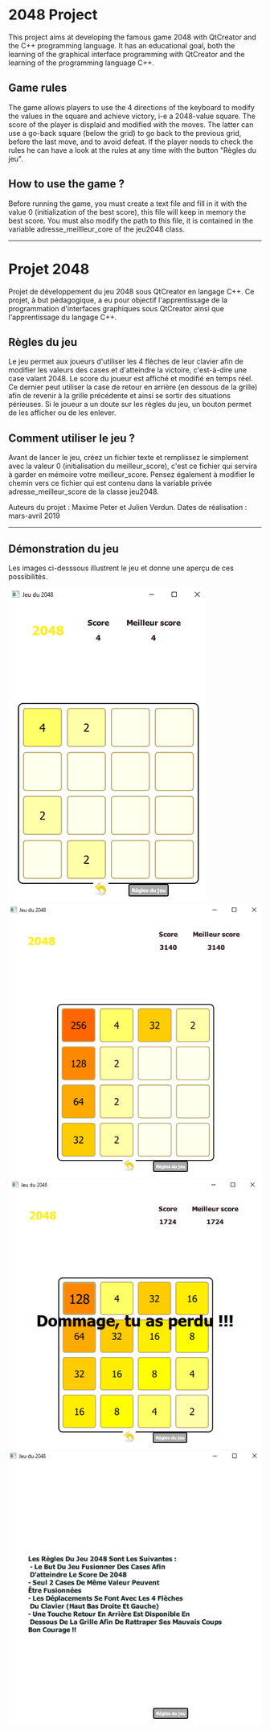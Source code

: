 # 2048 Project

This project aims at developing the famous game 2048 with QtCreator and the C++ programming language. It has an educational goal, both the learning of the graphical interface programming with QtCreator and the learning of the programming language C++.

## Game rules

The game allows players to use the 4 directions of the keyboard to modify the values in the square and achieve victory, i-e a 2048-value square.
The score of the player is displaid and modified with the moves. The latter can use a go-back square (below the grid) to go back to the previous grid, before the last move, and to avoid defeat.
If the player needs to check the rules he can have a look at the rules at any time with the button "Règles du jeu".

## How to use the game ?

Before running the game, you must create a text file and fill in it with the value 0 (initialization of the best score), this file will keep in memory the best score. You must also modify the path to this file, it is contained in the variable adresse_meillleur_core of the jeu2048 class.   


----------------


# Projet 2048

Projet de développement du jeu 2048 sous QtCreator en langage C++. Ce projet, à but pédagogique, a eu pour objectif l'apprentissage de la programmation d'interfaces graphiques sous QtCreator ainsi que l'apprentissage du langage C++.

## Règles du jeu

Le jeu permet aux joueurs d'utiliser les 4 flèches de leur clavier afin de modifier les valeurs des cases et d'atteindre la victoire, c'est-à-dire une case valant 2048.
Le score du joueur est affiché et modifié en temps réel. Ce dernier peut utiliser la case de retour en arrière (en dessous de la grille) afin de revenir à la grille précédente et ainsi se sortir des situations périeuses.
Si le joueur a un doute sur les règles du jeu, un bouton permet de les afficher ou de les enlever.


## Comment utiliser le jeu ?

Avant de lancer le jeu, créez un fichier texte et remplissez le simplement avec la valeur 0 (initialisation du meilleur_score), c'est ce fichier qui servira à garder en mémoire votre meilleur_score. Pensez également à modifier le chemin vers ce fichier qui est contenu dans la variable privée adresse_meilleur_score de la classe jeu2048.


Auteurs du projet : Maxime Peter et Julien Verdun.
Dates de réalisation : mars-avril 2019


----------------


## Démonstration du jeu

Les images ci-desssous illustrent le jeu et donne une aperçu de ces possibilités.

![GBeginning game](debut_jeu.png)
![Normal game](bon_jeu.png)
![Lost game](defaite.png)
![Game rules](regle.png)
